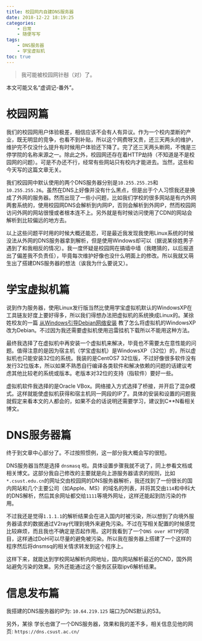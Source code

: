 ```yaml
---
title: 校园网内自建DNS服务器
date: 2018-12-22 18:19:25
categories:
	- 日常
	- 随便写写
tags:
    - DNS服务器
    - 学宝虚拟机
toc: true
---
```


> 我可能被校园网针~~怼~~（对）了。

本文可能又名“虚调记-番外”。
<!--more-->

# 校园网篇

我们的校园网用户体验极差，相信应该不会有人有异议。作为一个校内垄断的产业，既无明显的竞争，也看不到补贴，所以这个网费呀又贵，还三天两头的维护，维护完不仅没什么提升有时候用户体验还下降了。完了还三天两头断网，不愧是三停学院的名称来源之一。除此之外，校园网还存在着HTTP劫持（不知道是不是校园网的问题）。可是不办还不行，经常有些网站只有校内才能进去。当然，这些和今天写的这篇文章无关。

我们校园网中默认使用的两个DNS服务器分别是`10.255.255.25`和`10.255.255.26`。虽然在DNS上好像并没有什么黑点，但是出于个人习惯我还是换成了外网的服务器。然而出现了一些小问题，比如我们学校的很多网站是有内外网两套系统的，使用校园网DNS会解析到内网IP，否则会解析到外网IP，然而校园网访问外网的网站很慢或者根本连不上。另外就是有时候访问使用了CDN的网站会解析到比较偏远的地方去。

以上这些问题平时用的时候大概还能忍，可是最近我发现我使用Linux系统的时候没法从外网的DNS服务器拿到解析，但是使用Windows却可以（据说某徐姓男子遇到了和我相反的情况）。我一度怀疑是校园网在搞墙中墙（我瞎猜的，以后报道出了偏差我不负责任），毕竟每次维护好像也没什么明面上的修改。所以我就又萌生出了搭建DNS服务器的想法（诶我为什么要说又）。

# 学宝虚拟机篇

说到作为服务器，使用Linux发行版当然比使用学宝虚拟机默认的WindowsXP在工具链友好度上要好得多，所以我们得想办法把虚拟机的系统换成Linux的。某徐姓校友的一篇 [从Windows引导Debian网络安装][xu] 教了怎么将虚拟机的WindowsXP改为Debian。不过因为我还需要虚拟机使用迅雷挂机下载所以不能用这种方法。

最终我选择了在虚拟机中再安装一个虚拟机来解决，毕竟也不需要太在意性能的问题。值得注意的是因为宿主机（学宝虚拟机）是WindowsXP（32位）的，所以虚拟机也只能安装32位的系统。我装的是CentOS7 32位版，不过好像很多软件没有发行32位版本，所以如果不熟悉自行编译各类软件和解决依赖的问题的话建议考虑其他比较老的系统或版本。老版本对32位的支持（指软件）要好一些。

虚拟机软件我选择的是Oracle VBox。网络接入方式选择了桥接，并开启了混杂模式。这样就能使虚拟机获得和宿主机同一网段的IP了。具体的安装和设置的问题我就假定来看本文的人都会的，如果不会的话说明还需要学习，建议到C**N看相关博文。

# DNS服务器篇

终于到文章中心部分了。不过按照惯例，这一部分我大概会写的很短。

DNS服务器当然是选择 `dnsmasq` 啦。具体设置步骤我就不说了，同上参看文档或相关博文。这部分我自己修改的主要就是向上游服务器请求的规则，比如`*.csust.edu.cn`的网址交由校园网的DNS服务器解析，我还找到了一份很长的国内网站和几个主要公司（如Apple、MS）的域名的列表，并将其交由`114`和中科大的DNS解析，然后其余网址都交给`1111`等境外网址，这样还能起到防污染的作用。

不过我还是觉得`1.1.1.1`的解析结果会在进入国内时被污染，所以想到了向境外服务器请求的数据通过V2ray代理到境外来避免污染。不过在写相关配置的时候感觉比较麻烦，而且我也不确定是否起作用。这时我看到了一个`DNS over HTTP`的项目，这样通过DoH可以尽量的避免被污染。所以我在服务器上搭建了一个这样的程序然后将dnsmsq的相关情求转发到这个程序上。

这样下来，就能达到学校网站解析内网地址，国内网站解析最近的CND，国外网站避免污染的效果。另外还能通过这个服务区获取ipv6解析结果。

# 信息发布篇

我搭建的DNS服务器的IP为: `10.64.219.125` 端口为DNS默认的53。

另外，某徐 学长也做了一个DNS服务器，效果和我的差不多，相关信息见他的网页: `https://dns.csust.ac.cn/`

[xu]:https://shansing.com/read/461/
